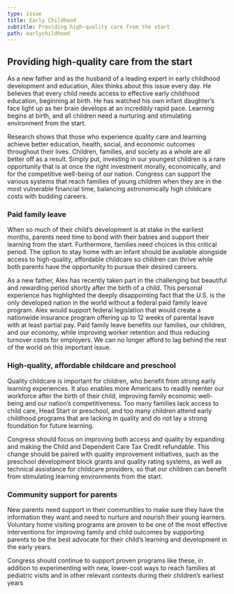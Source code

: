 ```yaml
---
type: issue
title: Early Childhood
subtitle: Providing high-quality care from the start
path: earlychildhood
---
```


## Providing high-quality care from the start

As a new father and as the husband of a leading expert in early childhood
development and education, Alex thinks about this issue every day. He believes
that every child needs access to effective early childhood education, beginning
at birth. He has watched his own infant daughter’s face light up as her brain
develops at an incredibly rapid pace. Learning begins at birth, and all children
need a nurturing and stimulating environment from the start.

Research shows that those who experience quality care and learning achieve
better education, health, social, and economic outcomes throughout their lives.
Children, families, and society as a whole are all better off as a result.
Simply put, investing in our youngest children is a rare opportunity that is at
once the right investment morally, economically, and for the competitive
well-being of our nation. Congress can support the various systems that reach
families of young children when they are in the most vulnerable financial time,
balancing astronomically high childcare costs with budding careers.

### Paid family leave

When so much of their child’s development is at stake in the earliest months,
parents need time to bond with their babies and support their learning from the
start. Furthermore, families need choices in this critical period. The option to
stay home with an infant should be available alongside access to high-quality,
affordable childcare so children can thrive while both parents have the
opportunity to pursue their desired careers.

As a new father, Alex has recently taken part in the challenging but beautiful
and rewarding period shortly after the birth of a child. This personal
experience has highlighted the deeply disappointing fact that the U.S. is the
only developed nation in the world without a federal paid family leave program.
Alex would support federal legislation that would create a nationwide insurance
program offering up to 12 weeks of parental leave with at least partial pay.
Paid family leave benefits our families, our children, and our economy, while
improving worker retention and thus reducing turnover costs for employers. We
can no longer afford to lag behind the rest of the world on this important
issue.

### High-quality, affordable childcare and preschool

Quality childcare is important for children, who benefit from strong early
learning experiences. It also enables more Americans to readily reenter our
workforce after the birth of their child, improving family economic well-being
and our nation’s competitiveness. Too many families lack access to child care,
Head Start or preschool, and too many children attend early childhood programs
that are lacking in quality and do not lay a strong foundation for future
learning.

Congress should focus on improving both access and quality by expanding and
making the Child and Dependent Care Tax Credit refundable. This change should be
paired with quality improvement initiatives, such as the preschool development
block grants and quality rating systems, as well as technical assistance for
childcare providers, so that our children can benefit from stimulating learning
environments from the start.

### Community support for parents

New parents need support in their communities to make sure they have the
information they want and need to nurture and nourish their young learners.
Voluntary home visiting programs are proven to be one of the most effective
interventions for improving family and child outcomes by supporting parents to
be the best advocate for their child’s learning and development in the early
years.

Congress should continue to support proven programs like these, in addition to
experimenting with new, lower-cost ways to reach families at pediatric visits
and in other relevant contexts during their children’s earliest years
